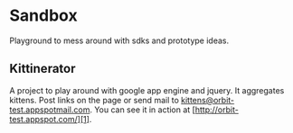 Sandbox
=================== 
Playground to mess around with sdks and prototype ideas. 

Kittinerator
---------------
A project to play around with google app engine and jquery. It aggregates kittens. Post links on the page or send mail to kittens@orbit-test.appspotmail.com. You can see it in action at [http://orbit-test.appspot.com/][1].

[1]: http://orbit-test.appspot.com/
